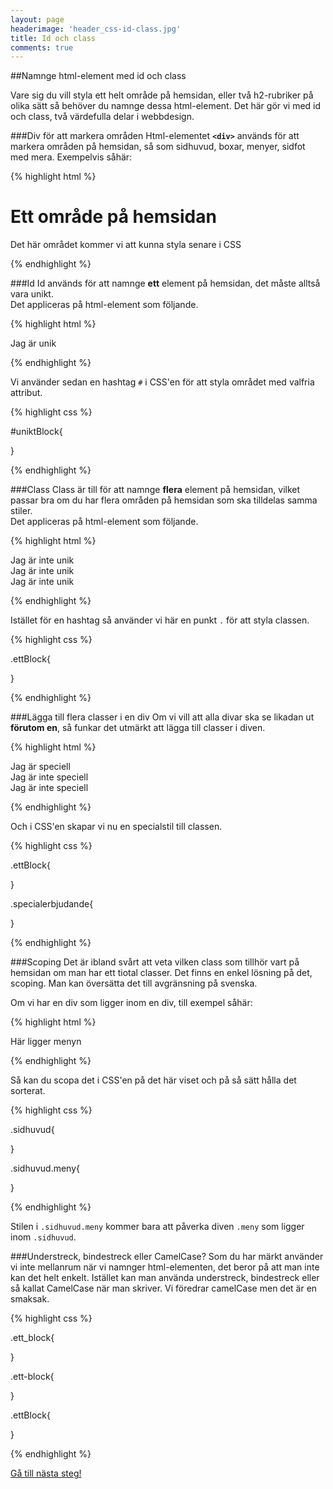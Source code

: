 ```yaml
---
layout: page
headerimage: 'header_css-id-class.jpg'
title: Id och class
comments: true
---
```



##Namnge html-element med id och class

<p class="preamble">Vare sig du vill styla ett helt område på hemsidan, eller två h2-rubriker på olika sätt så behöver du namnge dessa html-element. Det här gör vi med id och class, två värdefulla delar i webbdesign.</p>

###Div för att markera områden
Html-elementet <strong>``<div>``</strong> används för att markera områden på hemsidan, så som sidhuvud, boxar, menyer, sidfot med mera. Exempelvis såhär:

{% highlight html %}

<div>
  <h1>Ett område på hemsidan</h1>
  <p>Det här området kommer vi att kunna styla senare i CSS</p>
</div>

{% endhighlight %}



###Id
Id används för att namnge <strong>ett</strong> element på hemsidan, det måste alltså vara unikt.   
Det appliceras på html-element som följande.

{% highlight html %}

<div id="uniktBlock">
  Jag är unik
</div>

{% endhighlight %}

Vi använder sedan en hashtag ``#`` i CSS'en för att styla området med valfria attribut.

{% highlight css %}

#uniktBlock{

}

{% endhighlight %}



###Class
Class är till för att namnge <strong>flera</strong> element på hemsidan, vilket passar bra om du har flera områden på hemsidan som ska tilldelas samma stiler.   
Det appliceras på html-element som följande.

{% highlight html %}

<div class="ettBlock">
  Jag är inte unik
</div>

<div class="ettBlock">
  Jag är inte unik
</div>

<div class="ettBlock">
  Jag är inte unik
</div>

{% endhighlight %}

Istället för en hashtag så använder vi här en punkt ``.`` för att styla classen.

{% highlight css %}

.ettBlock{

}

{% endhighlight %}




###Lägga till flera classer i en div
Om vi vill att alla divar ska se likadan ut <strong>förutom en</strong>, så funkar det utmärkt att lägga till classer i diven. 

{% highlight html %}

<div class="ettBlock specialerbjudande">
  Jag är speciell
</div>

<div class="ettBlock">
  Jag är inte speciell
</div>

<div class="ettBlock">
  Jag är inte speciell
</div>

{% endhighlight %}

Och i CSS'en skapar vi nu en specialstil till classen.

{% highlight css %}

.ettBlock{

}

.specialerbjudande{

}

{% endhighlight %}



###Scoping
Det är ibland svårt att veta vilken class som tillhör vart på hemsidan om man har ett tiotal classer. Det finns en enkel lösning på det, scoping. Man kan översätta det till avgränsning på svenska.   

Om vi har en div som ligger inom en div, till exempel såhär:

{% highlight html %}

<div class="sidhuvud">
  <div class="meny">
    Här ligger menyn
  </div>
</div>

{% endhighlight %}

Så kan du scopa det i CSS'en på det här viset och på så sätt hålla det sorterat.

{% highlight css %}

.sidhuvud{

}

.sidhuvud.meny{

}

{% endhighlight %}

Stilen i ``.sidhuvud.meny`` kommer bara att påverka diven ``.meny`` som ligger inom ``.sidhuvud``.




###Understreck, bindestreck eller CamelCase?
Som du har märkt använder vi inte mellanrum när vi namnger html-elementen, det beror på att man inte kan det helt enkelt. Istället kan man använda understreck, bindestreck eller så kallat CamelCase när man skriver. Vi föredrar camelCase men det är en smaksak.

{% highlight css %}

.ett_block{
	
}

.ett-block{
	
}

.ettBlock{
	
}

{% endhighlight %}


<a class="btn btn-next" href="{{ site.url }}#">Gå till nästa steg!</a>
